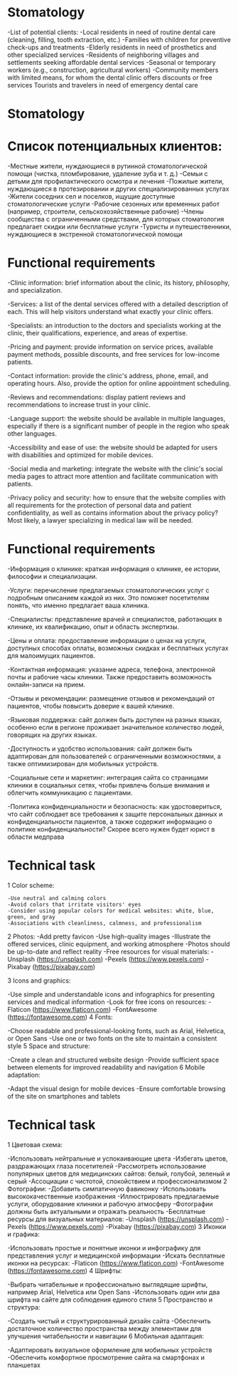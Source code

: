# Stomatology
  -List of potential clients:
  -Local residents in need of routine dental care (cleaning, filling, tooth extraction, etc.)
  -Families with children for preventive check-ups and treatments
  -Elderly residents in need of prosthetics and other specialized services
  -Residents of neighboring villages and settlements seeking affordable   dental services
  -Seasonal or temporary workers (e.g., construction, agricultural workers)
  -Community members with limited means, for whom the dental clinic offers discounts or free services
Tourists and travelers in need of emergency dental care
# Stomatology
# Список потенциальных клиентов:
  -Местные жители, нуждающиеся в рутинной стоматологической помощи (чистка, пломбирование, удаление зуба и т. д.)
  -Семьи с детьми для профилактического осмотра и лечения
  -Пожилые жители, нуждающиеся в протезировании и других специализированных услугах
  -Жители соседних сел и поселков, ищущие доступные стоматологические услуги
  -Рабочие сезонных или временных работ (например, строители, сельскохозяйственные рабочие)
  -Члены сообщества с ограниченными средствами, для которых стоматология предлагает скидки или бесплатные услуги
  -Туристы и путешественники, нуждающиеся в экстренной стоматологической помощи
# Functional requirements
  -Clinic information: brief information about the clinic, its history, philosophy, and specialization.

  -Services: a list of the dental services offered with a detailed description of each. This will help visitors understand what exactly your clinic offers.

  -Specialists: an introduction to the doctors and specialists working at the clinic, their qualifications, experience, and areas of expertise.

  -Pricing and payment: provide information on service prices, available payment methods, possible discounts, and free services for low-income patients.

  -Contact information: provide the clinic's address, phone, email, and operating hours. Also, provide the option for online appointment scheduling.

  -Reviews and recommendations: display patient reviews and recommendations to increase trust in your clinic.

  -Language support: the website should be available in multiple languages, especially if there is a significant number of people in the region who speak other languages.

  -Accessibility and ease of use: the website should be adapted for users with disabilities and optimized for mobile devices.

  -Social media and marketing: integrate the website with the clinic's social media pages to attract more attention and facilitate communication with patients.

  -Privacy policy and security: how to ensure that the website complies with all requirements for the protection of personal data and patient confidentiality, as well as contains information about the privacy policy? Most likely, a lawyer specializing in medical law will be needed.
# Functional requirements
  -Информация о клинике: краткая информация о клинике, ее истории, философии и специализации.

  -Услуги: перечисление предлагаемых стоматологических услуг с подробным описанием каждой из них. Это поможет посетителям понять, что именно предлагает ваша клиника.

  -Специалисты: представление врачей и специалистов, работающих в клинике, их квалификацию, опыт и область экспертизы.

  -Цены и оплата: предоставление информации о ценах на услуги, доступных способах оплаты, возможных скидках и бесплатных услугах для малоимущих пациентов.

  -Контактная информация: указание адреса, телефона, электронной почты и рабочие часы клиники. Также предоставить возможность онлайн-записи на прием.

  -Отзывы и рекомендации: размещение отзывов и рекомендаций от пациентов, чтобы повысить доверие к вашей клинике.

  -Языковая поддержка: сайт должен быть доступен на разных языках, особенно если в регионе проживает значительное количество людей, говорящих на других языках.

  -Доступность и удобство использования: сайт должен быть адаптирован для пользователей с ограниченными возможностями, а также оптимизирован для мобильных устройств.

  -Социальные сети и маркетинг: интеграция сайта со страницами клиники в социальных сетях, чтобы привлечь больше внимания и облегчить коммуникацию с пациентами.

  -Политика конфиденциальности и безопасность: как удостовериться, что сайт соблюдает все требования к защите персональных данных и конфиденциальности пациентов, а также содержит информацию о политике конфиденциальности? Скорее всего нужен будет юрист в области медправа
# Technical task
  1 Color scheme:

    -Use neutral and calming colors
    -Avoid colors that irritate visitors' eyes
    -Consider using popular colors for medical websites: white, blue, green, and gray
    -Associations with cleanliness, calmness, and professionalism
2 Photos:
   -Add pretty favicon
   -Use high-quality images
   -Illustrate the offered services, clinic equipment, and working atmosphere
   -Photos should be up-to-date and reflect reality
   -Free resources for visual materials:
   -Unsplash (https://unsplash.com)
   -Pexels (https://www.pexels.com)
   -Pixabay (https://pixabay.com)

3 Icons and graphics:

   -Use simple and understandable icons and infographics for presenting services and medical information
   -Look for free icons on resources:
   -Flaticon (https://www.flaticon.com)
   -FontAwesome (https://fontawesome.com)
4 Fonts:

   -Choose readable and professional-looking fonts, such as Arial,    Helvetica, or Open Sans
   -Use one or two fonts on the site to maintain a consistent style
5 Space and structure:

   -Create a clean and structured website design
   -Provide sufficient space between elements for improved readability and navigation
6 Mobile adaptation:

   -Adapt the visual design for mobile devices
   -Ensure comfortable browsing of the site on smartphones and tablets
# Technical task
1 Цветовая схема:

   -Использовать нейтральные и успокаивающие цвета
   -Избегать цветов, раздражающих глаза посетителей
   -Рассмотреть использование популярных цветов для медицинских сайтов: белый, голубой, зеленый и серый
   -Ассоциации с чистотой, спокойствием и профессионализмом
2 Фотографии:
   -Добавить симпатичную фавиконку
   -Использовать высококачественные изображения
   -Иллюстрировать предлагаемые услуги, оборудование клиники и рабочую атмосферу
   -Фотографии должны быть актуальными и отражать реальность
   -Бесплатные ресурсы для визуальных материалов:
   -Unsplash (https://unsplash.com)
   -Pexels (https://www.pexels.com)
   -Pixabay (https://pixabay.com)
3 Иконки и графика:

   -Использовать простые и понятные иконки и инфографику для представления услуг и медицинской информации
   -Искать бесплатные иконки на ресурсах:
     -Flaticon (https://www.flaticon.com)
     -FontAwesome (https://fontawesome.com)
4 Шрифты:

   -Выбрать читабельные и профессионально выглядящие шрифты, например Arial, Helvetica или Open Sans
   -Использовать один или два шрифта на сайте для соблюдения единого стиля
5 Пространство и структура:

   -Создать чистый и структурированный дизайн сайта
   -Обеспечить достаточное количество пространства между элементами для    улучшения читабельности и навигации
6 Мобильная адаптация:

   -Адаптировать визуальное оформление для мобильных устройств
   -Обеспечить комфортное просмотрение сайта на смартфонах и планшетах